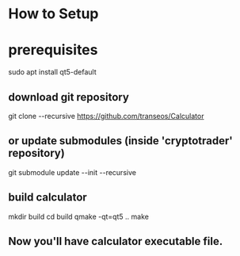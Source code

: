 # How to Setup #

# prerequisites
sudo apt install qt5-default

## download git repository
git clone --recursive https://github.com/transeos/Calculator
## or update submodules (inside 'cryptotrader' repository)
git submodule update --init --recursive

## build calculator
mkdir build
cd build
qmake -qt=qt5 ..
make

## Now you'll have calculator executable file.
